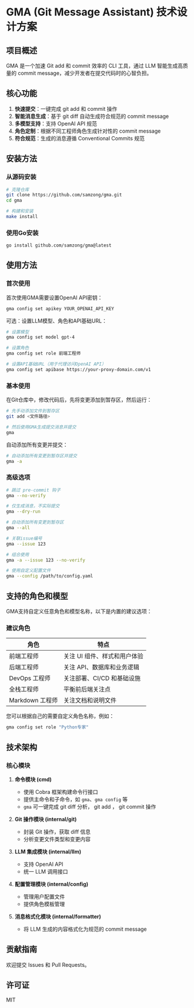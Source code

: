# GMA (Git Message Assistant) 技术设计方案

## 项目概述

GMA 是一个加速 Git add 和 commit 效率的 CLI 工具，通过 LLM 智能生成高质量的 commit message，减少开发者在提交代码时的心智负担。

## 核心功能

1. **快速提交**：一键完成 git add 和 commit 操作
2. **智能消息生成**：基于 git diff 自动生成符合规范的 commit message
3. **多模型支持**：支持 OpenAI API 规范
4. **角色定制**：根据不同工程师角色生成针对性的 commit message
5. **符合规范**：生成的消息遵循 Conventional Commits 规范

## 安装方法

### 从源码安装

```bash
# 克隆仓库
git clone https://github.com/samzong/gma.git
cd gma

# 构建和安装
make install
```

### 使用Go安装

```bash
go install github.com/samzong/gma@latest
```

## 使用方法

### 首次使用

首次使用GMA需要设置OpenAI API密钥：

```bash
gma config set apikey YOUR_OPENAI_API_KEY
```

可选：设置LLM模型、角色和API基础URL：

```bash
# 设置模型
gma config set model gpt-4

# 设置角色
gma config set role 前端工程师

# 设置API基础URL（用于代理访问OpenAI API）
gma config set apibase https://your-proxy-domain.com/v1
```

### 基本使用

在Git仓库中，修改代码后，先将变更添加到暂存区，然后运行：

```bash
# 先手动添加文件到暂存区
git add <文件路径>

# 然后使用GMA生成提交消息并提交
gma
```

自动添加所有变更并提交：

```bash
# 自动添加所有变更到暂存区并提交
gma -a
```

### 高级选项

```bash
# 跳过 pre-commit 钩子
gma --no-verify

# 仅生成消息，不实际提交
gma --dry-run

# 自动添加所有变更到暂存区
gma --all

# 关联issue编号
gma --issue 123

# 组合使用
gma -a --issue 123 --no-verify

# 使用自定义配置文件
gma --config /path/to/config.yaml
```

## 支持的角色和模型

GMA支持自定义任意角色和模型名称，以下是内置的建议选项：

### 建议角色

| 角色 | 特点 |
|------|------|
| 前端工程师 | 关注 UI 组件、样式和用户体验 |
| 后端工程师 | 关注 API、数据库和业务逻辑 |
| DevOps 工程师 | 关注部署、CI/CD 和基础设施 |
| 全栈工程师 | 平衡前后端关注点 |
| Markdown 工程师 | 关注文档和说明文件 |

您可以根据自己的需要自定义角色名称，例如：
```bash
gma config set role "Python专家"
```

## 技术架构

### 核心模块

1. **命令模块 (cmd)**
   - 使用 Cobra 框架构建命令行接口
   - 提供主命令和子命令，如 `gma`、`gma config` 等
   - `gma` 可一键完成 git diff 分析， git add ， git commit 操作

2. **Git 操作模块 (internal/git)**
   - 封装 Git 操作，获取 diff 信息
   - 分析变更文件类型和变更内容

3. **LLM 集成模块 (internal/llm)**
   - 支持 OpenAI API
   - 统一 LLM 调用接口

4. **配置管理模块 (internal/config)**
   - 管理用户配置文件
   - 提供角色模板管理

5. **消息格式化模块 (internal/formatter)**
   - 将 LLM 生成的内容格式化为规范的 commit message

## 贡献指南

欢迎提交 Issues 和 Pull Requests。

## 许可证

MIT
